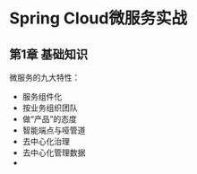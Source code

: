 # Spring Cloud微服务实战

## 第1章 基础知识

微服务的九大特性：
* 服务组件化
* 按业务组织团队
* 做“产品”的态度
* 智能端点与哑管道
* 去中心化治理
* 去中心化管理数据
* 